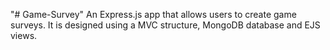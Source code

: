 "# Game-Survey" 
An Express.js app that allows users to create game surveys. It is designed using a MVC structure, MongoDB database and EJS views.
